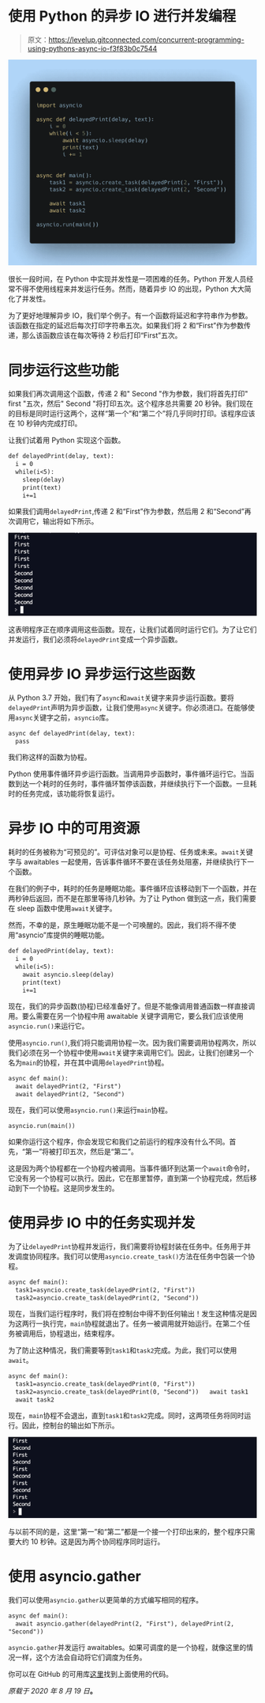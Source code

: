 # 使用 Python 的异步 IO 进行并发编程

> 原文：<https://levelup.gitconnected.com/concurrent-programming-using-pythons-async-io-f3f83b0c7544>

![](img/a5cd4ab4965a0d3b83506852ed0cd8e2.png)

很长一段时间，在 Python 中实现并发性是一项困难的任务。Python 开发人员经常不得不使用线程来并发运行任务。然而，随着异步 IO 的出现，Python 大大简化了并发性。

为了更好地理解异步 IO，我们举个例子。有一个函数将延迟和字符串作为参数。该函数在指定的延迟后每次打印字符串五次。如果我们将 2 和“First”作为参数传递，那么该函数应该在每次等待 2 秒后打印“First”五次。

# 同步运行这些功能

如果我们再次调用这个函数，传递 2 和" Second "作为参数，我们将首先打印" first "五次，然后" Second "将打印五次。这个程序总共需要 20 秒钟。我们现在的目标是同时运行这两个，这样“第一个”和“第二个”将几乎同时打印。该程序应该在 10 秒钟内完成打印。

让我们试着用 Python 实现这个函数。

```
def delayedPrint(delay, text): 
  i = 0 
  while(i<5): 
    sleep(delay) 
    print(text) 
    i+=1
```

如果我们调用`delayedPrint`,传递 2 和“First”作为参数，然后用 2 和“Second”再次调用它，输出将如下所示。

![](img/99bd2e18f3518a327b3a5811a5d0389d.png)

这表明程序正在顺序调用这些函数。现在，让我们试着同时运行它们。为了让它们并发运行，我们必须将`delayedPrint`变成一个异步函数。

# 使用异步 IO 异步运行这些函数

从 Python 3.7 开始，我们有了`async`和`await`关键字来异步运行函数。要将`delayedPrint`声明为异步函数，让我们使用`async`关键字。你必须进口。在能够使用`async`关键字之前，`asyncio`库。

```
async def delayedPrint(delay, text): 
  pass
```

我们称这样的函数为协程。

Python 使用事件循环异步运行函数。当调用异步函数时，事件循环运行它。当函数到达一个耗时的任务时，事件循环暂停该函数，并继续执行下一个函数。一旦耗时的任务完成，该功能将恢复运行。

# 异步 IO 中的可用资源

耗时的任务被称为“可预见的”。可评估对象可以是协程、任务或未来。`await`关键字与 awaitables 一起使用，告诉事件循环不要在该任务处阻塞，并继续执行下一个函数。

在我们的例子中，耗时的任务是睡眠功能。事件循环应该移动到下一个函数，并在两秒钟后返回，而不是在那里等待几秒钟。为了让 Python 做到这一点，我们需要在 sleep 函数中使用`await`关键字。

然而，不幸的是，原生睡眠功能不是一个可唤醒的。因此，我们将不得不使用“asyncio”库提供的睡眠功能。

```
def delayedPrint(delay, text): 
  i = 0 
  while(i<5): 
    await asyncio.sleep(delay) 
    print(text) 
    i+=1
```

现在，我们的异步函数(协程)已经准备好了。但是不能像调用普通函数一样直接调用。要么需要在另一个协程中用 awaitable 关键字调用它，要么我们应该使用`asyncio.run()`来运行它。

使用`asyncio.run()`,我们将只能调用协程一次。因为我们需要调用协程两次，所以我们必须在另一个协程中使用`await`关键字来调用它们。因此，让我们创建另一个名为`main`的协程，并在其中调用`delayedPrint`协程。

```
async def main(): 
  await delayedPrint(2, "First") 
  await delayedPrint(2, "Second")
```

现在，我们可以使用`asyncio.run()`来运行`main`协程。

```
asyncio.run(main())
```

如果你运行这个程序，你会发现它和我们之前运行的程序没有什么不同。首先，“第一”将被打印五次，然后是“第二”。

这是因为两个协程都在一个协程内被调用。当事件循环到达第一个`await`命令时，它没有另一个协程可以执行。因此，它在那里暂停，直到第一个协程完成，然后移动到下一个协程。这是同步发生的。

# 使用异步 IO 中的任务实现并发

为了让`delayedPrint`协程并发运行，我们需要将协程封装在任务中。任务用于并发调度协同程序。我们可以使用`asyncio.create_task()`方法在任务中包装一个协程。

```
async def main(): 
  task1=asyncio.create_task(delayedPrint(2, "First")) 
  task2=asyncio.create_task(delayedPrint(2, "Second"))
```

现在，当我们运行程序时，我们将在控制台中得不到任何输出！发生这种情况是因为这两行一执行完，`main`协程就退出了。任务一被调用就开始运行。在第二个任务被调用后，协程退出，结束程序。

为了防止这种情况，我们需要等到`task1`和`task2`完成。为此，我们可以使用`await`。

```
async def main(): 
  task1=asyncio.create_task(delayedPrint(0, "First")) 
  task2=asyncio.create_task(delayedPrint(0, "Second"))   await task1 
  await task2
```

现在，`main`协程不会退出，直到`task1`和`task2`完成。同时，这两项任务将同时运行。因此，控制台的输出如下所示。

![](img/b7504c261709a53e7b040e1762ee9f1c.png)

与以前不同的是，这里“第一”和“第二”都是一个接一个打印出来的，整个程序只需要大约 10 秒钟。这是因为两个协同程序同时运行。

# 使用 asyncio.gather

我们可以使用`asyncio.gather`以更简单的方式编写相同的程序。

```
async def main(): 
  await asyncio.gather(delayedPrint(2, "First"), delayedPrint(2, "Second"))
```

`asyncio.gather`并发运行 awaitables。如果可调度的是一个协程，就像这里的情况一样，这个方法会自动将它们调度为任务。

你可以在 GitHub 的可用库[这里](https://github.com/thivi/pythonAsyncio)找到上面使用的代码。

*原载于 2020 年 8 月 19 日*[](https://www.thearmchaircritic.org/tech-journals/concurrent-programming-using-pythons-async-io)**。**